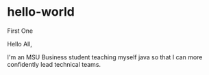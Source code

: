 # hello-world
First One

Hello All,

I'm an MSU Business student teaching myself java so that I can more confidently lead technical teams.
